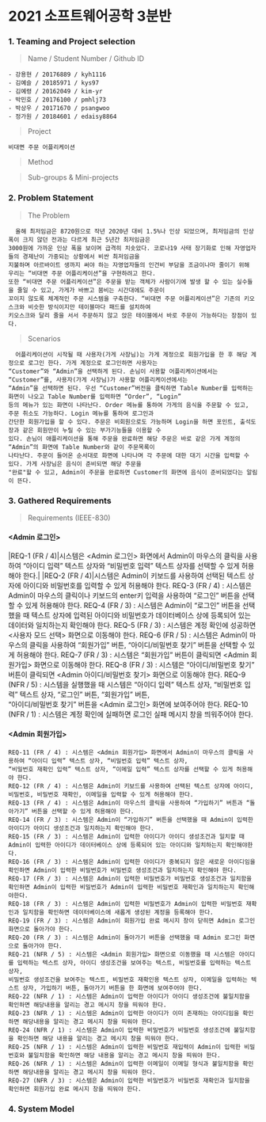 # 2021 소프트웨어공학 3분반

### 1. Teaming and Project selection

> Name / Student Number / Github ID
```
- 강용현 / 20176889 / kyh1116
- 김예슬 / 20185971 / kys97
- 김예령 / 20162049 / kim-yr
- 박민호 / 20176100 / pmhlj73
- 박상우 / 20171670 / psangwoo
- 정가원 / 20184601 / edaisy8864
```

> Project
```
비대면 주문 어플리케이션
```

> Method

> Sub-groups & Mini-projects

### 2. Problem Statement
> The Problem
```
  올해 최저임금은 8720원으로 작년 2020년 대비 1.5%나 인상 되었으며, 최저임금의 인상 폭이 크지 않던 전과는 다르게 최근 5년간 최저임금은  
3000원에 가까운 인상 폭을 보이며 급격히 치솟았다. 코로나19 사태 장기화로 인해 자영업자들의 경제난이 가중되는 상황에서 비싼 최저임금을  
지불하며 아르바이트 생까지 써야 하는 자영업자들의 인건비 부담을 조금이나마 줄이기 위해 우리는 “비대면 주문 어플리케이션”을 구현하려고 한다.  
또한 “비대면 주문 어플리케이션”은 주문을 받는 객체가 사람이기에 발생 할 수 있는 실수들을 줄일 수 있고, 가게가 바쁘고 붐비는 시간대에도 주문이  
꼬이지 않도록 체계적인 주문 시스템을 구축한다. “비대면 주문 어플리케이션”은 기존의 키오스크와 비슷한 방식이지만 테이블마다 패드를 설치하여  
키오스크와 달리 줄을 서서 주문하지 않고 앉은 테이블에서 바로 주문이 가능하다는 장점이 있다.
```
> Scenarios
```
  어플리케이션이 시작될 때 사용자(가게 사장님)는 가게 계정으로 회원가입을 한 후 해당 계정으로 로그인 한다. 가게 계정으로 로그인하면 사용자는  
“Customer”와 “Admin”을 선택하게 된다. 손님이 사용할 어플리케이션에서는 “Customer”를, 사용자(가게 사장님)가 사용할 어플리케이션에서는  
“Admin”을 선택하면 된다. 우선 “Customer”버전을 클릭하면 Table Number를 입력하는 화면이 나오고 Table Number를 입력하면 “Order”, “Login”  
등의 메뉴가 있는 화면이 나타난다. Order 메뉴를 통하여 가게의 음식을 주문할 수 있고, 주문 취소도 가능하다. Login 메뉴를 통하여 로그인과  
간단한 회원가입을 할 수 있다. 주문은 비회원으로도 가능하며 Login을 하면 포인트, 출석도장과 같은 회원만이 누릴 수 있는 부가기능들을 이용할 수  
있다. 손님이 애플리케이션을 통해 주문을 완료하면 해당 주문은 바로 같은 가게 계정의 “Admin”의 화면에 Table Number와 같이 주문목록이  
나타난다. 주문이 들어온 순서대로 화면에 나타나며 각 주문에 대한 대기 시간을 입력할 수 있다. 가게 사장님은 음식이 준비되면 해당 주문을  
"완료"할 수 있고, Admin이 주문을 완료하면 Customer의 화면에 음식이 준비되었다는 알림이 뜬다.
```

### 3. Gathered Requirements

> Requirements (IEEE-830)

#### <Admin 로그인>

|REQ-1 (FR / 4)|시스템은 <Admin 로그인> 화면에서 Admin이 마우스의 클릭을 사용하여 “아이디 입력” 텍스트 상자와 “비밀번호 입력” 텍스트 상자를 선택할 수 있게 허용해야 한다.|
|REQ-2 (FR / 4)|시스템은 Admin이 키보드를 사용하여 선택된 텍스트 상자에 아이디와 비밀번호를 입력할 수 있게 허용해야 한다.
REQ-3 (FR / 4) : 시스템은 Admin이 마우스의 클릭이나 키보드의 enter키 입력을 사용하여 “로그인” 버튼을 선택할 수 있게 허용해야 한다.
REQ-4 (FR / 3) : 시스템은 Admin이 “로그인” 버튼을 선택했을 때 텍스트 상자에 입력된 아이디와 비밀번호가 데이터베이스 상에 등록되어 있는 데이터와 일치하는지 확인해야 한다.
REQ-5 (FR / 3) : 시스템은 계정 확인에 성공하면 <사용자 모드 선택> 화면으로 이동해야 한다.
REQ-6 (FR / 5) : 시스템은 Admin이 마우스의 클릭을 사용하여 “회원가입” 버튼, “아이디/비밀번호 찾기” 버튼을 선택할 수 있게 허용해야 한다.
REQ-7 (FR / 3) : 시스템은 “회원가입” 버튼이 클릭되면 <Admin 회원가입> 화면으로 이동해야 한다.
REQ-8 (FR / 3) : 시스템은 “아이디/비밀번호 찾기” 버튼이 클릭되면 <Admin 아이디/비밀번호 찾기> 화면으로 이동해야 한다.
REQ-9 (NFR / 5) : 시스템을 실행했을 때 시스템은 “아이디 입력” 텍스트 상자, “비밀번호 입력” 텍스트 상자, “로그인” 버튼, “회원가입” 버튼,  
“아이디/비밀번호 찾기” 버튼을 <Admin 로그인> 화면에 보여주어야 한다.
REQ-10 (NFR / 1) : 시스템은 계정 확인에 실패하면 로그인 실패 메시지 창을 띄워주어야 한다.


#### <Admin 회원가입>
```
REQ-11 (FR / 4) : 시스템은 <Admin 회원가입> 화면에서 Admin이 마우스의 클릭을 사용하여 “아이디 입력” 텍스트 상자, “비밀번호 입력” 텍스트 상자,  
“비밀번호 재확인 입력” 텍스트 상자, “이메일 입력” 텍스트 상자를 선택할 수 있게 허용해야 한다.
REQ-12 (FR / 4) : 시스템은 Admin이 키보드를 사용하여 선택된 텍스트 상자에 아이디, 비밀번호, 비밀번호 재확인, 이메일을 입력할 수 있게 허용해야 한다.
REQ-13 (FR / 4) : 시스템은 Admin이 마우스의 클릭을 사용하여 “가입하기” 버튼과 “돌아가기” 버튼을 선택할 수 있게 허용해야 한다.
REQ-14 (FR / 3) : 시스템은 Admin이 “가입하기” 버튼을 선택했을 때 Admin이 입력한 아이디가 아이디 생성조건과 일치하는지 확인해야 한다.
REQ-15 (FR / 3) : 시스템은 Admin이 입력한 아이디가 아이디 생성조건과 일치할 때 Admin이 입력한 아이디가 데이터베이스 상에 등록되어 있는 아이디와 일치하는지 확인해야한다.
REQ-16 (FR / 3) : 시스템은 Admin이 입력한 아이디가 중복되지 않은 새로운 아이디임을 확인하면 Admin이 입력한 비밀번호가 비밀번호 생성조건과 일치하는지 확인해야 한다.
REQ-17 (FR / 3) : 시스템은 Admin이 입력한 비밀번호가 비밀번호 생성조건과 일치함을 확인하면 Admin이 입력한 비밀번호가 Admin이 입력한 비밀번호 재확인과 일치하는지 확인해야한다.
REQ-18 (FR / 3) : 시스템은 Admin이 입력한 비밀번호가 Admin이 입력한 비밀번호 재확인과 일치함을 확인하면 데이터베이스에 새롭게 생성된 계정을 등록해야 한다.
REQ-19 (FR / 3) : 시스템은 Admin이 회원가입 완료 메시지 창이 닫히면 Admin 로그인 화면으로 돌아가야 한다.
REQ-20 (FR / 3) : 시스템은 Admin이 돌아가기 버튼을 선택했을 때 Admin 로그인 화면으로 돌아가야 한다.
REQ-21 (NFR / 5) : 시스템은 <Admin 회원가입> 화면으로 이동했을 때 시스템은 아이디를 입력하는 텍스트 상자, 아이디 생성조건을 보여주는 텍스트, 비밀번호를 입력하는 텍스트 상자,  
비밀번호 생성조건을 보여주는 텍스트, 비밀번호 재확인용 텍스트 상자, 이메일을 입력하는 텍스트 상자, 가입하기 버튼, 돌아가기 버튼을 한 화면에 보여주어야 한다.
REQ-22 (NFR / 1) : 시스템은 Admin이 입력한 아이디가 아이디 생성조건에 불일치함을 확인하면 해당내용을 알리는 경고 메시지 창을 띄워야 한다.
REQ-23 (NFR / 1) : 시스템은 Admin이 입력한 아이디가 이미 존재하는 아이디임을 확인하면 해당내용을 알리는 경고 메시지 창을 띄워야 한다.
REQ-24 (NFR / 1) : 시스템은 Admin이 입력한 비밀번호가 비밀번호 생성조건에 불일치함을 확인하면 해당 내용을 알리는 경고 메시지 창을 띄워야 한다.
REQ-25 (NFR / 1) : 시스템은 Admin이 입력한 비밀번호 재입력이 Admin이 입력한 비밀번호와 불일치함을 확인하면 해당 내용을 알리는 경고 메시지 창을 띄워야 한다.
REQ-26 (NFR / 1) : 시스템은 Admin이 입력한 이메일이 이메일 형식과 불일치함을 확인하면 해당내용을 알리는 경고 메시지 창을 띄워야 한다.
REQ-27 (NFR / 3) : 시스템은 Admin이 입력한 비밀번호가 비밀번호 재확인과 일치함을 확인하면 회원가입 완료 메시지 창을 띄워야 한다.
```


### 4. System Model
